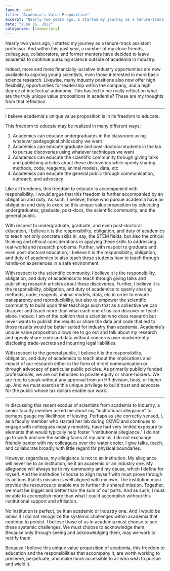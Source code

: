 ```yaml
---
layout: post
title: "Academia's Value Proposition"
excerpt: "Nearly two years ago, I started my journey as a tenure-track assistant professor. And within this past year, a number of my close friends, colleagues, collaborators, and former mentors have decided to leave academia to continue pursuing science outside of academia in industry. This has led to me really reflect on what are the truly unique value propositions academia? These are my thoughts from that reflection. "
date: "June 16, 2022"
categories: [Commentary]
---
```


Nearly two years ago, I started my journey as a tenure-track assistant professor. And within this past year, a number of my close friends, colleagues, collaborators, and former mentors have decided to leave academia to continue pursuing science outside of academia in industry. 

Indeed, more and more financially lucrative industry opportunities are now available to aspiring young scientists, even those interested in more basic science research. Likewise, many industry positions also now offer high flexibility, opportunities for leadership within the company, and a high degree of intellectual autonomy. This has led to me really reflect on what are the truly unique value propositions in academia? These are my thoughts from that reflection. 

---

I believe academia's unique value proposition is in its freedom to educate.

This freedom to educate may be realized in many different ways:
1. Academics can educate undergraduates in the classroom using whatever pedagogical philosophy we want
2. Academics can educate graduate and post-doctoral students in the lab to pursue discoveries using whatever techniques we want
3. Academics can educate the scientific community through giving talks and publishing articles about these discoveries while openly sharing methods, code, reagents, animal models, data, etc 
4. Academics can educate the general public through communication, outreach, and advocacy  

Like all freedoms, this freedom to educate is accompanied with responsibility. I would argue that this freedom is further accompanied by an obligation and duty. As such, I believe, those who pursue academia have an obligation and duty to exercise this unique value proposition by educating undergraduates, graduate, post-docs, the scientific community, and the general public. 

With respect to undergraduate, graduate, and even post-doctoral education, I believe it is the responsibility, obligation, and duty of academics to teach not only concrete skills in, say, the STEM fields, but also the critical thinking and ethical considerations in applying these skills to addressing real-world and research problems. Further, with respect to graduate and even post-doctoral education, I believe it is the responsibility, obligation, and duty of academics to also teach these students how to teach through hands-on experiences in a safe environment. 

With respect to the scientific community, I believe it is the responsibility, obligation, and duty of academics to teach through giving talks and publishing research articles about these discoveries. Further, I believe it is the responsibility, obligation, and duty of academics to openly sharing methods, code, reagents, animal models, data, etc in order to ensure transparency and reproducibility, but also to empower the scientific community to build upon their teachings such that as a collective we can discover and teach more than what each one of us can discover or teach alone. Indeed, I am of the opinion that a scientist who does research but never wants to publish the results or share the data and code that led to those results would be better suited for industry than academia. Academia's unique value proposition allows me to go out and talk about my research and openly share code and data without concerns over inadvertently disclosing trade-secrets and incurring legal liabilities. 

With respect to the general public, I believe it is the responsibility, obligation, and duty of academics to teach about the implications and impact of our research either in the form of direct communication or through advocacy of particular public policies. As primarily publicly funded professionals, we are not beholden to private equity or share-holders. We are free to speak without any approval from an HR division, boss, or higher up. And we must exercise this unique privilege to build trust and advocate for the public whose tax dollars enable our work. 

---

In discussing this recent exodus of scientists from academia to industry, a senior faculty member asked me about my "institutional allegiance" to perhaps gauge my likelihood of leaving. Perhaps as she correctly sensed, I, as a faculty member who started her lab during COVID and continues to engage with colleagues mostly remotely, have had very limited exposure to elements that would typically help foster "institutional allegiance." I do not go to work and see the smiling faces of my admins. I do not exchange friendly banter with my colleagues over the water cooler. I give talks, teach, and collaborate broadly with little regard for physical boundaries. 

However, regardless, my allegiance is not to an institution. My allegiance will never be to an institution, be it an academic or an industry one. My allegiance will always be to my community and my cause, which I define for myself. And the institution I choose to align myself with must prove through its actions that its mission is well aligned with my own. The institution must provide the resources to enable me to further this shared mission. Together, we must be bigger and better than the sum of our parts. And as such, I must be able to accomplish more than what I could accomplish without this institutional support and affiliation.  

No institution is perfect, be it an academic or industry one. And I would be amiss if I did not recognize the systemic challenges within academia that continue to persist. I believe those of us in academia must choose to see these systemic challenges. We must choose to acknowledge them. Because only through seeing and acknowledging them, may we work to rectify them.

Because I believe this unique value proposition of academia, this freedom to education and the responsibilities that accompany it, are worth working to preserve, perpetuate, and make more accessible to all who wish to pursue and wield it. 
